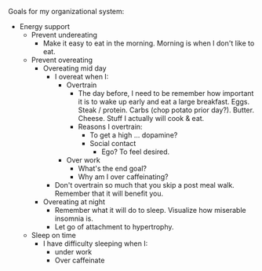 Goals for my organizational system:

- Energy support
	- Prevent undereating
		- Make it easy to eat in the morning. Morning is when I don't like to eat.
	- Prevent overeating
		- Overeating mid day
			- I overeat when I:
				- Overtrain
					- The day before, I need to be remember how important it is to wake up early and eat a large breakfast. Eggs. Steak / protein. Carbs (chop potato prior day?). Butter. Cheese. Stuff I actually will cook & eat.
					- Reasons I overtrain:
						- To get a high ... dopamine?
						- Social contact
							- Ego? To feel desired.
				- Over work
					- What's the end goal?
					- Why am I over caffeinating?
			- Don't overtrain so much that you skip a post meal walk. Remember that it will benefit you.
		- Overeating at night
			- Remember what it will do to sleep. Visualize how miserable insomnia is.
			- Let go of attachment to hypertrophy.
	- Sleep on time
		- I have difficulty sleeping when I:
			- under work
			- Over caffeinate